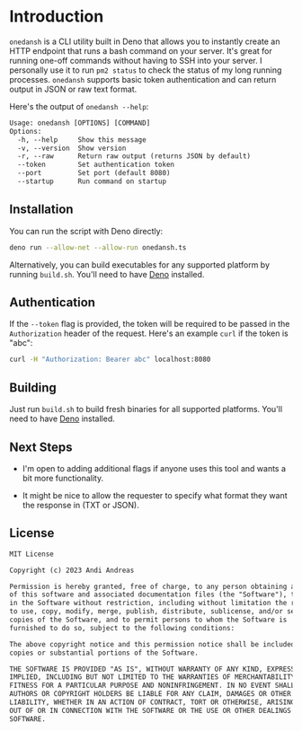 # Introduction

`onedansh` is a CLI utility built in Deno that allows you to instantly create an HTTP endpoint that runs a bash command on your server. It's great for running one-off commands without having to SSH into your server. I personally use it to run `pm2 status` to check the status of my long running processes. `onedansh` supports basic token authentication and can return output in JSON or raw text format.

Here's the output of `onedansh --help`:

```txt
Usage: onedansh [OPTIONS] [COMMAND]
Options:
  -h, --help     Show this message
  -v, --version  Show version
  -r, --raw      Return raw output (returns JSON by default)
  --token        Set authentication token
  --port         Set port (default 8080)
  --startup      Run command on startup
```

## Installation

You can run the script with Deno directly:

```bash
deno run --allow-net --allow-run onedansh.ts
```

Alternatively, you can build executables for any supported platform by running `build.sh`. You'll need to have [Deno](https://deno.land) installed.

## Authentication

If the `--token` flag is provided, the token will be required to be passed in the `Authorization` header of the request. Here's an example `curl` if the token is "abc":

```bash
curl -H "Authorization: Bearer abc" localhost:8080
```

## Building

Just run `build.sh` to build fresh binaries for all supported platforms. You'll need to have [Deno](https://deno.land/) installed.

## Next Steps

* I'm open to adding additional flags if anyone uses this tool and wants a bit more functionality.

* It might be nice to allow the requester to specify what format they want the response in (TXT or JSON).

## License

```txt
MIT License

Copyright (c) 2023 Andi Andreas

Permission is hereby granted, free of charge, to any person obtaining a copy
of this software and associated documentation files (the "Software"), to deal
in the Software without restriction, including without limitation the rights
to use, copy, modify, merge, publish, distribute, sublicense, and/or sell
copies of the Software, and to permit persons to whom the Software is
furnished to do so, subject to the following conditions:

The above copyright notice and this permission notice shall be included in all
copies or substantial portions of the Software.

THE SOFTWARE IS PROVIDED "AS IS", WITHOUT WARRANTY OF ANY KIND, EXPRESS OR
IMPLIED, INCLUDING BUT NOT LIMITED TO THE WARRANTIES OF MERCHANTABILITY,
FITNESS FOR A PARTICULAR PURPOSE AND NONINFRINGEMENT. IN NO EVENT SHALL THE
AUTHORS OR COPYRIGHT HOLDERS BE LIABLE FOR ANY CLAIM, DAMAGES OR OTHER
LIABILITY, WHETHER IN AN ACTION OF CONTRACT, TORT OR OTHERWISE, ARISING FROM,
OUT OF OR IN CONNECTION WITH THE SOFTWARE OR THE USE OR OTHER DEALINGS IN THE
SOFTWARE.
```
